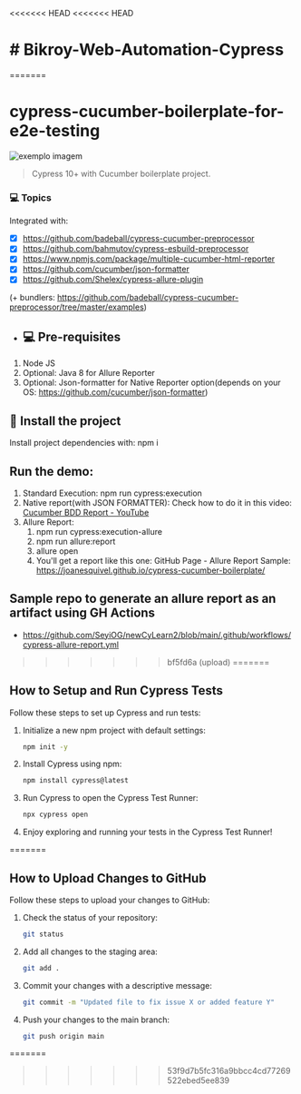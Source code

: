 <<<<<<< HEAD
<<<<<<< HEAD
# # Bikroy-Web-Automation-Cypress
=======
# cypress-cucumber-boilerplate-for-e2e-testing

<img src="https://media-exp1.licdn.com/dms/image/C4E0BAQF1dg2KtKFdPg/company-logo_200_200/0/1626295436859?e=2159024400&v=beta&t=Ib_T9PXXQxkHRKnj3Oe65EKuR6EAh01IgAA6IGvU0FY" alt="exemplo imagem">

> Cypress 10+ with Cucumber boilerplate project.

### 💻 Topics

Integrated with:

- [x] https://github.com/badeball/cypress-cucumber-preprocessor
- [x] https://github.com/bahmutov/cypress-esbuild-preprocessor
- [x] https://www.npmjs.com/package/multiple-cucumber-html-reporter
- [x] https://github.com/cucumber/json-formatter
- [x] https://github.com/Shelex/cypress-allure-plugin

(+ bundlers: https://github.com/badeball/cypress-cucumber-preprocessor/tree/master/examples)

- ## 💻 Pre-requisites

1. Node JS
2. Optional: Java 8 for Allure Reporter
3. Optional: Json-formatter for Native Reporter option(depends on your OS: https://github.com/cucumber/json-formatter)

## 🚀 Install the project

Install project dependencies with: npm i

## Run the demo:

1. Standard Execution: npm run cypress:execution
2. Native report(with JSON FORMATTER): Check how to do it in this video: [Cucumber BDD Report - YouTube](https://www.youtube.com/watch?v=5AGXK9cL2fs&t=2s&ab_channel=JoanMedia)
3. Allure Report: 
   1. npm run cypress:execution-allure
   2. npm run allure:report
   3. allure open
   4. You'll get a report like this one: GitHub Page - Allure Report Sample: https://joanesquivel.github.io/cypress-cucumber-boilerplate/


##  Sample repo to generate an allure report as an artifact using GH Actions

* https://github.com/SeyiOG/newCyLearn2/blob/main/.github/workflows/cypress-allure-report.yml
>>>>>>> bf5fd6a (upload)
=======
## How to Setup and Run Cypress Tests

Follow these steps to set up Cypress and run tests:

1. Initialize a new npm project with default settings:
    ```bash
    npm init -y
    ```

2. Install Cypress using npm:
    ```bash
    npm install cypress@latest
    ```

3. Run Cypress to open the Cypress Test Runner:
    ```bash
    npx cypress open
    ```

4. Enjoy exploring and running your tests in the Cypress Test Runner!

=======
## How to Upload Changes to GitHub

Follow these steps to upload your changes to GitHub:

1. Check the status of your repository:
    ```bash
    git status
    ```

2. Add all changes to the staging area:
    ```bash
    git add .
    ```

3. Commit your changes with a descriptive message:
    ```bash
    git commit -m "Updated file to fix issue X or added feature Y"
    ```

4. Push your changes to the main branch:
    ```bash
    git push origin main
    ```

=======
>>>>>>> 53f9d7b5fc316a9bbcc4cd77269522ebed5ee839

